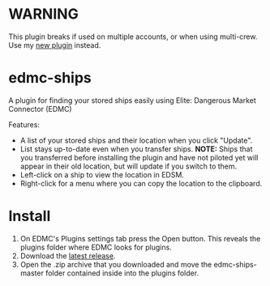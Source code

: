 # WARNING
This plugin breaks if used on multiple accounts, or when using multi-crew.  Use my [new plugin](https://github.com/WaferMouse/L3-37) instead.

# edmc-ships
A plugin for finding your stored ships easily using Elite: Dangerous Market Connector (EDMC)

Features:
* A list of your stored ships and their location when you click "Update".
* List stays up-to-date even when you transfer ships. **NOTE:** Ships that you transferred before installing the plugin and have not piloted yet will appear in their old location, but will update if you switch to them.
* Left-click on a ship to view the location in EDSM.
* Right-click for a menu where you can copy the location to the clipboard.

# Install

1. On EDMC's Plugins settings tab press the Open button. This reveals the plugins folder where EDMC looks for plugins.
2. Download the [latest release](https://github.com/WaferMouse/edmc-ships/releases).
3. Open the .zip archive that you downloaded and move the edmc-ships-master folder contained inside into the plugins folder.
